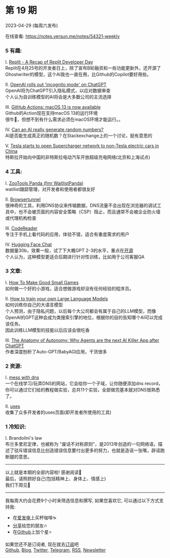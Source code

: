 # 第  19  期
2023-04-29 (每周六发布)

在线查看: https://notes.versun.me/notes/54321-weekly

### 5 有趣:
I. [Replit - A Recap of Replit Developer Day](https://blog.replit.com/replit-developer-day-recap)\
	Replit在4月25号的开发者日上，除了宣布B轮融资和一些功能更新外，还开源了Ghostwriter的模型，这个AI我也一直在用，比Github的Copilot要好用些。

II. [OpenAI rolls out 'incognito mode' on ChatGPT](https://www.reuters.com/technology/openai-rolls-out-incognito-mode-chatgpt-2023-04-25/)\
	OpenAI将为ChatGPT引入隐私模式，以应对数据审查\
	个人认为自训练模型的AI将会是大多数公司的主流选择

III. [GitHub Actions: macOS 13 is now available](https://github.blog/changelog/2023-04-24-github-actions-macos-13-is-now-available/)\
	Github的Action现在支持macOS 13的运行环境\
	很牛🐂，但想不到有什么需求必须在macOS环境才能运行。。

IV. [Can an AI really generate random numbers?](https://crypto.stackexchange.com/questions/106235/can-an-ai-really-generate-random-numbers/106254#106254)\
	AI是否能生成真正的随机数？在Stackexchange上的一个讨论，挺有意思的

V. [Tesla starts to open Supercharger network to non-Tesla electric cars in China](https://electrek.co/2023/04/25/tesla-open-supercharger-network-electric-cars-china/)\
	特斯拉开始向中国的非特斯拉电动汽车开放超级充电网络(北京和上海试点)

### 4 工具:
I. [ZooTools Panda (fmr WaitlistPanda)](https://panda.zootools.co/)\
	watilist跟踪管理，对开发者和使用者都很友好

II. [Browsertunnel](https://github.com/veggiedefender/browsertunnel)\
	很神奇的工具，利用DNS协议来传输数据，DNS流量不会出现在浏览器的调试工具中，也不会被页面的内容安全策略（CSP）阻止，而且通常不会被企业防火墙或代理机构检查

III. [CodeReader](https://codereader.dev/)\
	专注于手机上看代码的应用，体验不错，适合有重度需求的用户

IV. [Hugging Face Chat](https://huggingface.co/chat/)\
	数据量30b，效果一般，试了下大概GPT 2-3的水平，重点在[开源](https://github.com/LAION-AI/Open-Assistant)\
	个人认为，这种模型更适合后期进行针对性训练，比如用于公司客服QA

### 3 文章:
I. [How To Make Good Small Games](https://farawaytimes.blogspot.com/2023/02/how-to-make-good-small-games.html)\
	如何做一个好的小游戏，适合想做游戏却没有任何经验的程序员。

II. [How to train your own Large Language Models](https://blog.replit.com/llm-training)\
	如何训练你自己的大语言模型\
	个人预测，由于隐私问题，以后每个大公司都会有属于自己的LLM模型，而像OpenAI的GPT这种会成为类搜索引擎的地位，根据你的目的告知哪个AI可以完成该任务。\
	因此训练LLM模型的技能以后应该会很吃香

III. [The Anatomy of Autonomy: Why Agents are the next AI Killer App after ChatGPT](https://www.latent.space/p/agents)\
	作者深度刨析了Auto-GPT/BabyAGI应用，干货很多

### 2 资源:
I. [mess with dns](https://messwithdns.net/)\
	一个在线学习/玩弄DNS的网站，它会给你一个子域，让你随便添加dns record，你可以通过它们给的教程做实验，总共11个实验，全部做完基本就对DNS很熟悉了。

II. [uses](https://uses.tech/)\
	收集了众多开发者的uses页面(即开发者所使用的工具)

### 1 冷知识:
I. Brandolini's law\
	布兰多里尼定律，也被称为 "废话不对称原则"，是2013年创造的一句网络语，描述了驳斥错误信息比创造错误信息要付出更多的努力，也就是造谣一张嘴，辟谣跑断腿的意思。

---
以上就是本期的全部内容啦! 感谢阅读🥰\
最后，请照顾好自己(包括精神上、身体上、情感上)\
我们下周见👋

---
我每周大约会花费9个小时来筛选信息和撰写, 如果您喜欢它, 可以通过以下方式支持我:
- 在[爱发电](https://afdian.net/a/versun)上买杯咖啡☕
- [分享](https://54321.versun.me)给您的朋友🔥
- 在[Github](https://github.com/versun/54321-Weekly)上加个星⭐

如果您还不是订阅者, 现在就去[订阅](https://54321.versun.me)吧\
[Github](https://github.com/versun/54321-Weekly), [Blog](https://notes.versun.me/notes/54321-weekly), [Twitter](https://twitter.com/VersunPan), [Telegram](https://t.me/+0hAhZfrPJGo1YmI9), [RSS](https://54321.versun.me/feed), [Newsletter](https://54321.versun.me/)
